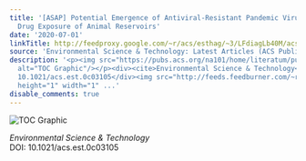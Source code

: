 ```yaml
---
title: '[ASAP] Potential Emergence of Antiviral-Resistant Pandemic Viruses via Environmental
  Drug Exposure of Animal Reservoirs'
date: '2020-07-01'
linkTitle: http://feedproxy.google.com/~r/acs/esthag/~3/LFdiagLb40M/acs.est.0c03105
source: 'Environmental Science & Technology: Latest Articles (ACS Publications)'
description: '<p><img src="https://pubs.acs.org/na101/home/literatum/publisher/achs/journals/content/esthag/0/esthag.ahead-of-print/acs.est.0c03105/20200701/images/medium/es0c03105_0002.gif"
  alt="TOC Graphic"/></p><div><cite>Environmental Science & Technology</cite></div><div>DOI:
  10.1021/acs.est.0c03105</div><img src="http://feeds.feedburner.com/~r/acs/esthag/~4/LFdiagLb40M"
  height="1" width="1" ...'
disable_comments: true
---
```

<p><img src="https://pubs.acs.org/na101/home/literatum/publisher/achs/journals/content/esthag/0/esthag.ahead-of-print/acs.est.0c03105/20200701/images/medium/es0c03105_0002.gif" alt="TOC Graphic"/></p><div><cite>Environmental Science & Technology</cite></div><div>DOI: 10.1021/acs.est.0c03105</div><img src="http://feeds.feedburner.com/~r/acs/esthag/~4/LFdiagLb40M" height="1" width="1" ...